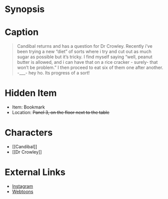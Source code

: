 # Synopsis


# Caption
> Candibal returns and has a question for Dr Crowley. Recently i’ve been trying a new “diet” of sorts where i try and cut out as much sugar as possible but it’s tricky. I find myself saying “well, peanut butter is allowed, and i can have that on a rice cracker - surely- that won’t be problem.” I then proceed to eat six of them one after another. -___- hey ho. Its progress of a sort!

# Hidden Item
* Item: Bookmark
* Location: <strike>Panel 3, on the floor next to the table</strike>

# Characters
* [[Candibal]]
* [[Dr Crowley]]

# External Links
* [Instagram](https://www.instagram.com/p/CUIsly2KQkB/?igshid=YmMyMTA2M2Y=)
* [Webtoons](https://www.webtoons.com/en/challenge/twistwood-tales/97-craving/viewer?title_no=344740&episode_no=103)